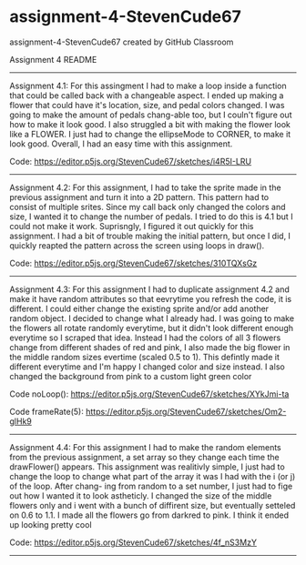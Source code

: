 # assignment-4-StevenCude67
assignment-4-StevenCude67 created by GitHub Classroom

Assignment 4 README

-----------------------------------------------------------------------------------------------------------
Assignment 4.1: For this assingment I had to make a loop inside a function that could be called back 
with a changeable aspect. I ended up making a flower that could have it's location, size, and pedal 
colors changed. I was going to make the amount of pedals chang-able too, but I couln't figure out how to 
make it look good. I also struggled a bit with making the flower look like a FLOWER. I just had to change 
the ellipseMode to CORNER, to make it look good. Overall, I had an easy time with this assignment.

Code: https://editor.p5js.org/StevenCude67/sketches/i4R5I-LRU

-----------------------------------------------------------------------------------------------------------
Assignment 4.2: For this assignment, I had to take the sprite made in the previous assignment and turn
it into a 2D pattern. This pattern had to consist of multiple srites. Since my call back only changed 
the colors and size, I wanted it to change the number of pedals. I tried to do this is 4.1 but I could
not make it work. Suprisngly, I figured it out quickly for this assignment. I had a bit of trouble making
the initial pattern, but once I did, I quickly reapted the pattern across the screen using loops in draw().

Code: https://editor.p5js.org/StevenCude67/sketches/310TQXsGz

-----------------------------------------------------------------------------------------------------------
Assignment 4.3: For this assignment I had to duplicate assignment 4.2 and make it have random attributes 
so that eevrytime you refresh the code, it is different. I could either change the existing sprite and/or
add another random object. I decided to change what I already had. I was going to make the flowers all
rotate randomly everytime, but it didn't look different enough everytime so I scraped that idea. Instead
I had the colors of all 3 flowers change from different shades of red and pink, I also made the big flower
in the middle random sizes evertime (scaled 0.5 to 1). This defintly made it different everytime and I'm 
happy I changed color and size instead. I also changed the background from pink to a custom light green color

Code noLoop(): https://editor.p5js.org/StevenCude67/sketches/XYkJmi-ta

Code frameRate(5): https://editor.p5js.org/StevenCude67/sketches/Om2-glHk9

-----------------------------------------------------------------------------------------------------------
Assignment 4.4: For this assignment I had to make the random elements from the previous assignment, a set 
array so they change each time the drawFlower() appears. This assignment was realitivly simple, I just had
to change the loop to change what part of the array it was I had with the i (or j) of the loop. After chang-
ing from random to a set number, I just had to fige out how I wanted it to look astheticly. I changed the 
size of the middle flowers only and i went with a bunch of diffirent size, but eventually setteled on 0.6
to 1.1. I made all the flowers go from darkred to pink. I think it ended up looking pretty cool

Code: https://editor.p5js.org/StevenCude67/sketches/4f_nS3MzY

-----------------------------------------------------------------------------------------------------------

